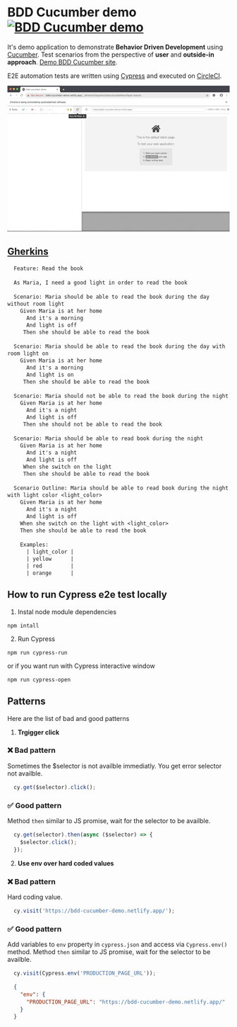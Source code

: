 # BDD Cucumber demo [![BDD Cucumber demo](https://circleci.com/gh/anilkk/bdd-cucumber-demo.svg?style=svg)](https://circleci.com/gh/anilkk/bdd-cucumber-demo/tree/master.svg?style=svg)

It's demo application to demonstrate **Behavior Driven Development** using [Cucumber](https://cucumber.io/). Test scenarios from the perspective of **user** and **outside-in approach**. [Demo BDD Cucumber site](https://bdd-cucumber-demo.netlify.app/).

E2E automation tests are written using [Cypress](https://www.cypress.io/) and executed on [CircleCI](https://circleci.com/).

![Cypress execution](./src/img/cypress-execution-demo.gif)

## [Gherkins](https://cucumber.io/docs/gherkin/)

```gherkin
  Feature: Read the book
  
  As Maria, I need a good light in order to read the book
  
  Scenario: Maria should be able to read the book during the day without room light
    Given Maria is at her home
      And it's a morning
      And light is off
     Then she should be able to read the book
  
  Scenario: Maria should be able to read the book during the day with room light on
    Given Maria is at her home
      And it's a morning
      And light is on
     Then she should be able to read the book
  
  Scenario: Maria should not be able to read the book during the night
    Given Maria is at her home
      And it's a night
      And light is off
     Then she should not be able to read the book
  
  Scenario: Maria should be able to read book during the night
    Given Maria is at her home
      And it's a night
      And light is off
     When she switch on the light
     Then she should be able to read the book

  Scenario Outline: Maria should be able to read book during the night with light color <light_color>
    Given Maria is at her home
      And it's a night
      And light is off
    When she switch on the light with <light_color>
    Then she should be able to read the book

    Examples: 
      | light_color | 
      | yellow      | 
      | red         | 
      | orange      | 
```

## How to run Cypress e2e test locally

1. Instal node module dependencies 
```shell
npm intall
```

2. Run Cypress

```shell
npm run cypress-run
```

or if you want run with Cypress interactive window

```shell
npm run cypress-open
```


## Patterns 
Here are the list of bad and good patterns 

1. **Trgigger click**

### ❌ Bad pattern
Sometimes the $selector is not availble immediatly. You get error selector not availble. 
```js 
  cy.get($selector).click();
```

### ✅ Good pattern
Method `then` similar to JS promise, wait for the selector to be availble. 
```js 
  cy.get(selector).then(async ($selector) => {
    $selector.click();
  });
```
2. **Use env over hard coded values**

### ❌ Bad pattern
Hard coding value.
```js 
  cy.visit('https://bdd-cucumber-demo.netlify.app/');
```

### ✅ Good pattern
Add variables to `env` property in `cypress.json` and access via `Cypress.env()` method.
Method `then` similar to JS promise, wait for the selector to be availble. 
```js 
  cy.visit(Cypress.env('PRODUCTION_PAGE_URL'));
```
```json
  {
    "env": {
      "PRODUCTION_PAGE_URL": "https://bdd-cucumber-demo.netlify.app/"
    }
  }
```